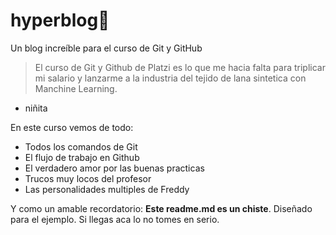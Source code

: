 # hyperblog🥸
Un blog increíble para el curso de Git y GitHub
> El curso de Git y Github de Platzi es lo que me hacia falta para triplicar mi salario y lanzarme a la industria del tejido de lana sintetica con Manchine Learning.
- niñita

En este curso vemos de todo:
- Todos los comandos de Git
- El flujo de trabajo en Github
- El verdadero amor por las buenas practicas
- Trucos muy locos del profesor
- Las personalidades multiples de Freddy

Y como un amable recordatorio: **Este readme.md es un chiste**. Diseñado para el ejemplo.  Si llegas aca lo no tomes en serio. 

